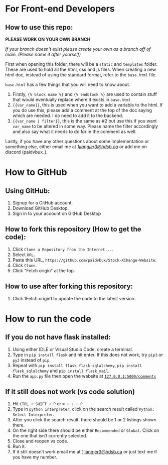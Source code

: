 # For Front-end Developers

## How to use this repo:

**PLEASE WORK ON YOUR OWN BRANCH**

*If your branch doesn't exist please create your own as a branch off of main. (Please name it after yourself)*

First when opening this folder, there will be a `static` and `templates` folder. These are used to hold all the html, css and js files. When creating a new html doc, instead of using the standard format, refer to the `base.html` file.

`base.html` has a few things that you will need to know about.
1. Firstly, `{% block name %}` and `{% endblock %}` are used to contain stuff that would eventually replace where it exists in `base.html`
2. `{{var_name}}`, this is used when you want to add a variable to the html. If you do use this, please add a comment at the top of the doc saying which are needed. I do need to add it to the backend.
3. `{{var_name | filter}}`, this is the same as #2 but use this if you want `var_name` to be altered in some way. Please name the filter accordingly and also say what it needs to do for in the comment as well.

Lastly, if you have any other questions about some implementation or something else, either email me at *1jiangjer3@hdsb.ca* or add me on discord (paidvbux_).

# How to GitHub

## Using GitHub:

1. Signup for a GitHub account.
2. Download GitHub Desktop.
3. Sign in to your account on GitHub Desktop

## How to fork this repository (How to get the code):

1. Click `Clone a Repository from the Internet...`.
5. Select `URL`.
6. Paste this URL, `https://github.com/paidvbux/Stock-XChange-Website`.
7. Click `Clone`.
8. Click "Fetch origin" at the top.

## How to use after forking this repository:      

1. Click 1Fetch origin1 to update the code to the latest version.

# How to run the code

## If you do not have flask installed:

1. Using either IDLE or Visual Studio Code, create a terminal.
2. Type in `pip install flask` and hit enter. If this does not work, try `pip3` or `py3` instead of `pip`.
3. Repeat with `pip install flask flask-sqlalchemy`, `pip install flask_sqlalchemy` and `pip install flask_mail`.
4. Run the `app.py` file then open the website at [`127.0.0.1:5000/comments`](http://127.0.0.1:5000/comments)



## If it still does not work (vs code solution)

1. Hit `CTRL + SHIFT + P` or `⌘ + ⇧ + P`
2. Type in `python interpreter`, click on the search result called `Python: Select Interpreter`.
3. After you click the search result, there should be $1$ or $2$ listings shown there.
4. On the right side there should be either `Recommended` or `Global`. Click on the one that isn’t currently selected.
5. Close and reopen vs code.
6. Run it.
7. If it still doesn’t work email me at [1jiangjer3@hdsb.ca](mailto:1jiangjer3@hdsb.ca) or just text me if you have my number.